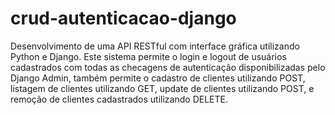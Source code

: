 # crud-autenticacao-django

Desenvolvimento de uma API RESTful com interface gráfica utilizando Python e Django. Este sistema permite o login e logout de usuários
cadastrados com todas as checagens de autenticação disponibilizadas pelo Django Admin, também permite o cadastro de clientes utilizando POST,
listagem de clientes utilizando GET, update de clientes utilizando POST, e remoção de clientes cadastrados utilizando DELETE.
